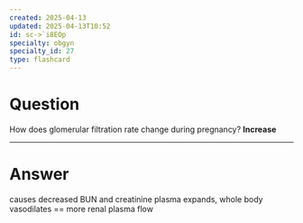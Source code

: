 ```yaml
---
created: 2025-04-13
updated: 2025-04-13T10:52
id: sc->`i8EOp
specialty: obgyn
specialty_id: 27
type: flashcard
---
```


# Question
How does glomerular filtration rate change during pregnancy?   **Increase**

---

# Answer
causes decreased BUN and creatinine plasma expands, whole body vasodilates == more renal plasma flow